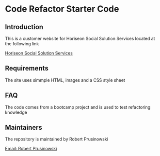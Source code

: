 # Code Refactor Starter Code


## Introduction

This is a customer website for Horiseon Social Solution Services located at the following link

<a href="https://bobpruz.github.io/urban/Develop/index.html">Horiseon Social Solution Services</a>

## Requirements

The site uses simmple HTML, images  and a CSS style sheet

## FAQ

The code comes from a bootcamp project and is used to test refactoring knowledge

## Maintainers

The repository is maintained by Robert Prusinowski

<a href="mailto:robertp@theemail.com">Email: Robert Prusinowski</a>
